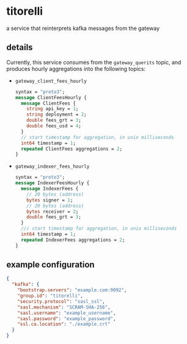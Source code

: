 # titorelli

a service that reinterprets kafka messages from the gateway

## details

Currently, this service consumes from the `gateway_querits` topic, and produces hourly
aggregations into the following topics:

- `gateway_client_fees_hourly`

  ```protobuf
  syntax = "proto3";
  message ClientFeesHourly {
    message ClientFees {
      string api_key = 1;
      string deployment = 2;
      double fees_grt = 3;
      double fees_usd = 4;
    }
    // start timestamp for aggregation, in unix milliseconds
    int64 timestamp = 1;
    repeated ClientFees aggregations = 2;
  }
  ```

- `gateway_indexer_fees_hourly`

  ```protobuf
  syntax = "proto3";
  message IndexerFeesHourly {
    message IndexerFees {
      // 20 bytes (address)
      bytes signer = 1;
      // 20 bytes (address)
      bytes receiver = 2;
      double fees_grt = 3;
    }
    /// start timestamp for aggregation, in unix milliseconds
    int64 timestamp = 1;
    repeated IndexerFees aggregations = 2;
  }
  ```

## example configuration

```json
{
  "kafka": {
    "bootstrap.servers": "example.com:9092",
    "group.id": "titorelli",
    "security.protocol": "sasl_ssl",
    "sasl.mechanism": "SCRAM-SHA-256",
    "sasl.username": "example_username",
    "sasl.password": "example_password",
    "ssl.ca.location": "./example.crt"
  }
}
```
